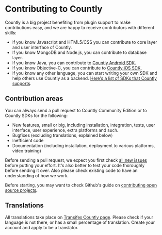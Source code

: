 
# Contributing to Countly

Countly is a big project benefiting from plugin support to make contributions easy, and we are happy to receive contributors with different skills: 

* If you know Javascript and HTML5/CSS you can contribute to core layer and user interface of Countly. 
* If you know MongoDB and Node.js, you can contribute to database layer. 
* If you know Java, you can contribute to [Countly Android SDK](https://github.com/countly/countly-sdk-android). 
* If you know Objective-C, you can contribute to [Countly iOS SDK](https://github.com/countly/countly-sdk-ios). 
* If you know any other language, you can start writing your own SDK and help others use Countly as a backend. 
[Here's a list of SDKs that Countly supports](https://count.ly/resources/source/download-sdk).

## Contribution areas 

You can always send a pull request to Countly Community Edition or to Countly SDKs for the following: 

* New features, small or big, including installation, integration, tests, user interface, user experience, extra platforms and such.  
* Bugfixes (excluding translations, explained below) 
* Inefficient code
* Documentation (including installation, deployment to various platforms, video training) 

Before sending a pull request, we expect you first check 
[all new issues](https://github.com/countly/countly-server/issues/) before putting your effort. It's also better to 
test your code thoroughly before sending it over. Also please check existing code to have an understanding of how we work. 

Before starting, you may want to check Github's guide on [contributing open source projects](https://guides.github.com/activities/contributing-to-open-source/).

## Translations

All translations take place on [Transifex Countly page](transifex.com/projects/p/countly). Please check if your language 
is not there, or has a small percentage of translation. Create your account and apply to be a translator. 

## 
